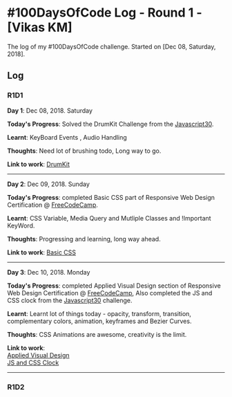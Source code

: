 # #100DaysOfCode Log - Round 1 - [Vikas KM]

The log of my #100DaysOfCode challenge. Started on [Dec 08, Saturday, 2018].

## Log

### R1D1 
<strong>Day 1</strong>: Dec 08, 2018. Saturday

<strong>Today's Progress</strong>: Solved the DrumKit Challenge from the <a href="https://javascript30.com/" target="_blank">Javascript30</a>.

<strong>Learnt</strong>: KeyBoard Events , Audio Handling
  
<strong>Thoughts</strong>: Need lot of brushing todo, Long way to go.

<strong>Link to work</strong>: <a href="https://github.com/Vikas-KM/JavaScript30/tree/master/01%20-%20JavaScript%20Drum%20Kit" rel="nofollow">DrumKit</a>
<hr/>


<strong>Day 2</strong>: Dec 09, 2018. Sunday

<strong>Today's Progress</strong>: completed Basic CSS part of Responsive Web Design Certification @ <a href="https://www.freecodecamp.org" target="_blank">FreeCodeCamp</a>.

<strong>Learnt</strong>: CSS Variable, Media Query and Mutliple Classes and !Important KeyWord.
  
<strong>Thoughts</strong>: Progressing and learning, long way ahead.

<strong>Link to work</strong>: <a href="https://www.freecodecamp.org/vikaskm" rel="nofollow">Basic CSS</a>
<hr/>


<strong>Day 3</strong>: Dec 10, 2018. Monday

<strong>Today's Progress</strong>: completed Applied Visual Design section of Responsive Web Design Certification @ <a href="https://www.freecodecamp.org" target="_blank">FreeCodeCamp</a>, Also completed the JS and CSS clock from the <a href="https://javascript30.com/" target="_blank">Javascript30</a> challenge.


<strong>Learnt</strong>: Learnt lot of things today - opacity, transform, transition, complementary colors, 
animation, keyframes and Bezier Curves.
  
<strong>Thoughts</strong>: CSS Animations are awesome, creativity is the limit.

<strong>Link to work</strong>:<br/>
<a href="https://www.freecodecamp.org/vikaskm" rel="nofollow">Applied Visual Design</a><br/>
<a href="https://github.com/Vikas-KM/JavaScript30/tree/master/02%20-%20JS%20and%20CSS%20Clock" rel="nofollow">JS and CSS Clock</a>
<hr/>



### R1D2

